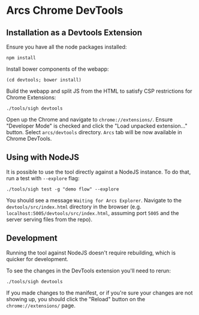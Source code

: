 # Arcs Chrome DevTools

## Installation as a Devtools Extension

Ensure you have all the node packages installed:
```
npm install
```

Install bower components of the webapp:

```
(cd devtools; bower install)
```

Build the webapp and split JS from the HTML to satisfy CSP restrictions for
Chrome Extensions:
```
./tools/sigh devtools
```

Open up the Chrome and navigate to `chrome://extensions/`.
Ensure "Developer Mode" is checked and click the "Load unpacked extension..." button.
Select `arcs/devtools` directory. `Arcs` tab will be now available in Chrome DevTools.

## Using with NodeJS

It is possible to use the tool directly against a NodeJS instance.
To do that, run a test with `--explore` flag:
```
./tools/sigh test -g "demo flow" --explore
```

You should see a message `Waiting for Arcs Explorer`.
Navigate to the `devtools/src/index.html` directory in the browser
(e.g. `localhost:5005/devtools/src/index.html`, assuming port `5005` and the server serving
files from the repo).

## Development

Running the tool against NodeJS doesn't require rebuilding, which is quicker for development.

To see the changes in the DevTools extension you'll need to rerun:
```
./tools/sigh devtools
```

If you made changes to the manifest, or if you're sure your changes are
not showing up, you should click the "Reload" button on the `chrome://extensions/` page.
